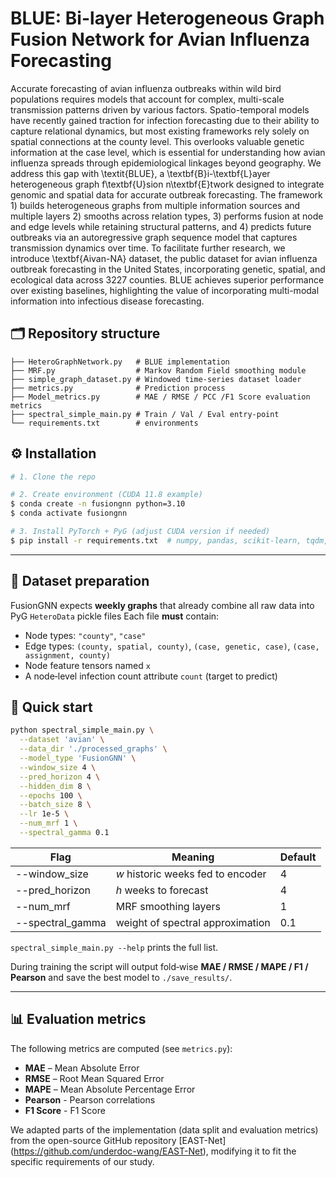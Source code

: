# BLUE: Bi-layer Heterogeneous Graph Fusion Network for Avian Influenza Forecasting

Accurate forecasting of avian influenza outbreaks within wild bird populations requires models that account for complex, multi-scale transmission patterns driven by various factors. Spatio-temporal models have recently gained traction for infection forecasting due to their ability to capture relational dynamics, but most existing frameworks rely solely on spatial connections at the county level. This overlooks valuable genetic information at the case level, which is essential for understanding how avian influenza spreads through epidemiological linkages beyond geography. We address this gap with \textit{BLUE}, a \textbf{B}i-\textbf{L}ayer heterogeneous graph f\textbf{U}sion n\textbf{E}twork designed to integrate genomic and spatial data for accurate outbreak forecasting. The framework 1) builds heterogeneous graphs from multiple information sources and multiple layers 2) smooths across relation types, 3) performs fusion at node and edge levels while retaining structural patterns, and  4) predicts future outbreaks via an autoregressive graph sequence model that captures transmission dynamics over time.  To facilitate further research, we introduce \textbf{Aivan-NA} dataset, the public dataset for avian influenza outbreak forecasting in the United States, incorporating genetic, spatial, and ecological data across 3227 counties. BLUE achieves superior performance over existing baselines, highlighting the value of incorporating multi-modal information into infectious disease forecasting.



## 🗂️ Repository structure

```
├── HeteroGraphNetwork.py   # BLUE implementation
├── MRF.py                  # Markov Random Field smoothing module
├── simple_graph_dataset.py # Windowed time‑series dataset loader
├── metrics.py              # Prediction process
├── Model_metrics.py        # MAE / RMSE / PCC /F1 Score evaluation metrics
├── spectral_simple_main.py # Train / Val / Eval entry‑point
└── requirements.txt        # environments
```


## ⚙️ Installation

```bash
# 1. Clone the repo

# 2. Create environment (CUDA 11.8 example)
$ conda create -n fusiongnn python=3.10
$ conda activate fusiongnn

# 3. Install PyTorch + PyG (adjust CUDA version if needed)
$ pip install -r requirements.txt  # numpy, pandas, scikit‑learn, tqdm, tensorboard, pytorch, torch_geometric, scatter, etc.
```

---

## 📄 Dataset preparation

FusionGNN expects **weekly graphs** that already combine all raw data into PyG `HeteroData` pickle files
Each file **must** contain:

* Node types: `"county"`, `"case"`
* Edge types: `(county, spatial, county)`, `(case, genetic, case)`, `(case, assignment, county)`
* Node feature tensors named `x`
* A node‑level infection count attribute `count` (target to predict)


## 🚀 Quick start

```bash
python spectral_simple_main.py \
  --dataset 'avian' \
  --data_dir './processed_graphs' \
  --model_type 'FusionGNN' \
  --window_size 4 \
  --pred_horizon 4 \
  --hidden_dim 8 \
  --epochs 100 \
  --batch_size 8 \
  --lr 1e-5 \
  --num_mrf 1 \
  --spectral_gamma 0.1
```

| Flag             | Meaning                           | Default |
| ---------------- | --------------------------------- | ------- |
| --window_size    | $w$ historic weeks fed to encoder | 4       |
| --pred_horizon   | $h$ weeks to forecast             | 4       |
| --num_mrf        | MRF smoothing layers              | 1       |
| --spectral_gamma | weight of spectral approximation  | 0.1     |

`spectral_simple_main.py --help` prints the full list.

During training the script will output fold‑wise **MAE / RMSE / MAPE / F1 / Pearson** and save the best model to `./save_results/`.

---

## 📊 Evaluation metrics

The following metrics are computed (see `metrics.py`):

* **MAE** – Mean Absolute Error
* **RMSE** – Root Mean Squared Error
* **MAPE** – Mean Absolute Percentage Error
* **Pearson** - Pearson correlations
* **F1 Score** - F1 Score

We adapted parts of the implementation (data split and evaluation metrics) from the open-source GitHub repository [EAST-Net] (https://github.com/underdoc-wang/EAST-Net), modifying it to fit the specific requirements of our study.



